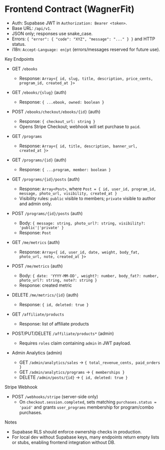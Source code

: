 # Frontend Contract (WagnerFit)

- Auth: Supabase JWT in `Authorization: Bearer <token>`.
- Base URL: `/api/v1`.
- JSON only; responses use snake_case.
- Errors: `{ "error": { "code": "XYZ", "message": "..." } }` and HTTP status.
- i18n: `Accept-Language: en|pt` (errors/messages reserved for future use).

Key Endpoints

- GET `/ebooks`
  - Response: `Array<{ id, slug, title, description, price_cents, program_id, created_at }>`

- GET `/ebooks/{slug}` (auth)
  - Response: `{ ...ebook, owned: boolean }`

- POST `/ebooks/checkout/ebooks/{id}` (auth)
  - Response: `{ checkout_url: string }`
  - Opens Stripe Checkout; webhook will set purchase to `paid`.

- GET `/programs`
  - Response: `Array<{ id, title, description, banner_url, created_at }>`

- GET `/programs/{id}` (auth)
  - Response: `{ ...program, member: boolean }`

- GET `/programs/{id}/posts` (auth)
  - Response: `Array<Post>`, where `Post = { id, user_id, program_id, message, photo_url, visibility, created_at }`
  - Visibility rules: `public` visible to members; `private` visible to author and admin only.

- POST `/programs/{id}/posts` (auth)
  - Body: `{ message: string, photo_url?: string, visibility?: 'public'|'private' }`
  - Response: `Post`

- GET `/me/metrics` (auth)
  - Response: `Array<{ id, user_id, date, weight, body_fat, photo_url, note, created_at }>`

- POST `/me/metrics` (auth)
  - Body: `{ date: 'YYYY-MM-DD', weight?: number, body_fat?: number, photo_url?: string, note?: string }`
  - Response: created metric

- DELETE `/me/metrics/{id}` (auth)
  - Response: `{ id, deleted: true }`

- GET `/affiliate/products`
  - Response: list of affiliate products

- POST/PUT/DELETE `/affiliate/products*` (admin)
  - Requires `roles` claim containing `admin` in JWT payload.

- Admin Analytics (admin)
  - GET `/admin/analytics/sales` → `{ total_revenue_cents, paid_orders }`
  - GET `/admin/analytics/programs` → `{ memberships }`
  - DELETE `/admin/posts/{id}` → `{ id, deleted: true }`

Stripe Webhook

- POST `/webhooks/stripe` (server-side only)
  - On `checkout.session.completed`, sets matching `purchases.status = 'paid'` and grants `user_programs` membership for program/combo purchases.

Notes

- Supabase RLS should enforce ownership checks in production.
- For local dev without Supabase keys, many endpoints return empty lists or stubs, enabling frontend integration without DB.
